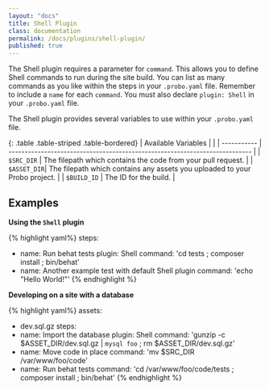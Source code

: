 ```yaml
---
layout: "docs"
title: Shell Plugin
class: documentation
permalink: /docs/plugins/shell-plugin/
published: true
---
```

The Shell plugin requires a parameter for `command`. This allows you to define Shell commands to run during the site build. You can list as many commands as you like within the steps in your `.probo.yaml` file. Remember to include a `name` for each `command`. You must also declare `plugin: Shell` in your `.probo.yaml` file.

The Shell plugin provides several variables to use within your `.probo.yaml` file.

{: .table .table-striped .table-bordered}
| Available Variables |                                                                     |
| ----------- | --------------------------------------------------------------------------- |
| `$SRC_DIR`  | The filepath which contains the code from your pull request.                |
| `$ASSET_DIR`| The filepath which contains any assets you uploaded to your Probo project.  |
| `$BUILD_ID` | The ID for the build.                                                       |

## Examples

**Using the `Shell` plugin**

{% highlight yaml%}
steps:
  - name: Run behat tests
    plugin: Shell
    command: 'cd tests ; composer install ; bin/behat'
  - name: Another example test with default Shell plugin
    command: 'echo "Hello World!"'
{% endhighlight %}

**Developing on a site with a database**

{% highlight yaml%}
assets:
  - dev.sql.gz
steps:
  - name: Import the database
    plugin: Shell
    command: 'gunzip -c $ASSET_DIR/dev.sql.gz | `mysql foo` ; rm $ASSET_DIR/dev.sql.gz'
  - name: Move code in place
    command: 'mv $SRC_DIR /var/www/foo/code'
  - name: Run behat tests
    command: 'cd /var/www/foo/code/tests ; composer install ; bin/behat'
{% endhighlight %}

